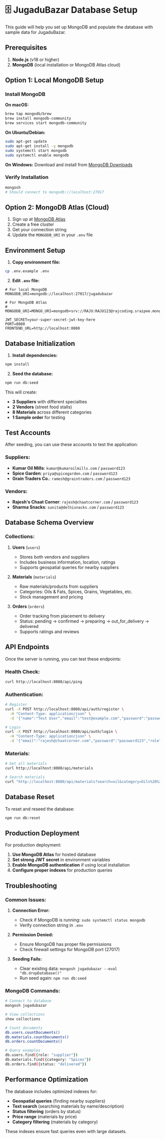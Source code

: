 # 🗄️ JugaduBazar Database Setup

This guide will help you set up MongoDB and populate the database with sample data for JugaduBazar.

## Prerequisites

1. **Node.js** (v18 or higher)
2. **MongoDB** (local installation or MongoDB Atlas cloud)

## Option 1: Local MongoDB Setup

### Install MongoDB

**On macOS:**

```bash
brew tap mongodb/brew
brew install mongodb-community
brew services start mongodb-community
```

**On Ubuntu/Debian:**

```bash
sudo apt-get update
sudo apt-get install -y mongodb
sudo systemctl start mongodb
sudo systemctl enable mongodb
```

**On Windows:**
Download and install from [MongoDB Downloads](https://www.mongodb.com/try/download/community)

### Verify Installation

```bash
mongosh
# Should connect to mongodb://localhost:27017
```

## Option 2: MongoDB Atlas (Cloud)

1. Sign up at [MongoDB Atlas](https://www.mongodb.com/atlas)
2. Create a free cluster
3. Get your connection string
4. Update the `MONGODB_URI` in your `.env` file

## Environment Setup

1. **Copy environment file:**

```bash
cp .env.example .env
```

2. **Edit `.env` file:**

```env
# For local MongoDB
MONGODB_URI=mongodb://localhost:27017/jugadubazar

# For MongoDB Atlas
# MONGODB_URI=MONGO_URI=mongodb+srv://RAJU:RAJU123@rajcoding.sraipee.mongodb.net/jugadubazar

JWT_SECRET=your-super-secret-jwt-key-here
PORT=8080
FRONTEND_URL=http://localhost:8080
```

## Database Initialization

1. **Install dependencies:**

```bash
npm install
```

2. **Seed the database:**

```bash
npm run db:seed
```

This will create:

- **3 Suppliers** with different specialties
- **2 Vendors** (street food stalls)
- **8 Materials** across different categories
- **1 Sample order** for testing

## Test Accounts

After seeding, you can use these accounts to test the application:

### Suppliers:

- **Kumar Oil Mills**: `kumar@kumaroilmills.com` / `password123`
- **Spice Garden**: `priya@spicegarden.com` / `password123`
- **Grain Traders Co.**: `ramesh@graintraders.com` / `password123`

### Vendors:

- **Rajesh's Chaat Corner**: `rajesh@chaatcorner.com` / `password123`
- **Sharma Snacks**: `sunita@delhisnacks.com` / `password123`

## Database Schema Overview

### Collections:

1. **Users** (`users`)

   - Stores both vendors and suppliers
   - Includes business information, location, ratings
   - Supports geospatial queries for nearby suppliers

2. **Materials** (`materials`)

   - Raw materials/products from suppliers
   - Categories: Oils & Fats, Spices, Grains, Vegetables, etc.
   - Stock management and pricing

3. **Orders** (`orders`)
   - Order tracking from placement to delivery
   - Status: pending → confirmed → preparing → out_for_delivery → delivered
   - Supports ratings and reviews

## API Endpoints

Once the server is running, you can test these endpoints:

### Health Check:

```bash
curl http://localhost:8080/api/ping
```

### Authentication:

```bash
# Register
curl -X POST http://localhost:8080/api/auth/register \
  -H "Content-Type: application/json" \
  -d '{"name":"Test User","email":"test@example.com","password":"password123","phone":"+91 9876543210","role":"vendor","businessName":"Test Stall","address":"Test Address"}'

# Login
curl -X POST http://localhost:8080/api/auth/login \
  -H "Content-Type: application/json" \
  -d '{"email":"rajesh@chaatcorner.com","password":"password123","role":"vendor"}'
```

### Materials:

```bash
# Get all materials
curl http://localhost:8080/api/materials

# Search materials
curl "http://localhost:8080/api/materials?search=oil&category=Oils%20%26%20Fats"
```

## Database Reset

To reset and reseed the database:

```bash
npm run db:reset
```

## Production Deployment

For production deployment:

1. **Use MongoDB Atlas** for hosted database
2. **Set strong JWT secret** in environment variables
3. **Enable MongoDB authentication** if using local installation
4. **Configure proper indexes** for production queries

## Troubleshooting

### Common Issues:

1. **Connection Error:**

   - Check if MongoDB is running: `sudo systemctl status mongodb`
   - Verify connection string in `.env`

2. **Permission Denied:**

   - Ensure MongoDB has proper file permissions
   - Check firewall settings for MongoDB port (27017)

3. **Seeding Fails:**
   - Clear existing data: `mongosh jugadubazar --eval "db.dropDatabase()"`
   - Run seed again: `npm run db:seed`

### MongoDB Commands:

```bash
# Connect to database
mongosh jugadubazar

# View collections
show collections

# Count documents
db.users.countDocuments()
db.materials.countDocuments()
db.orders.countDocuments()

# Query examples
db.users.find({role: "supplier"})
db.materials.find({category: "Spices"})
db.orders.find({status: "delivered"})
```

## Performance Optimization

The database includes optimized indexes for:

- **Geospatial queries** (finding nearby suppliers)
- **Text search** (searching materials by name/description)
- **Status filtering** (orders by status)
- **Price range** (materials by price)
- **Category filtering** (materials by category)

These indexes ensure fast queries even with large datasets.
